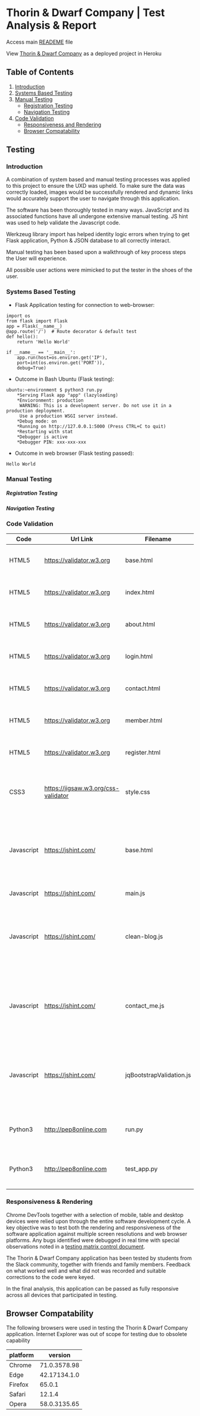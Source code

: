 # Thorin & Dwarf Company | Test Analysis & Report 

Access main [READEME](https://github.com/Spagettileg/thorin-and-dwarf-company/blob/master/README.md) file

View [Thorin & Dwarf Company](https://thorin-and-dwarf-company.herokuapp.com/) as a deployed project in Heroku

## Table of Contents
1. [Introduction](#introduction) 
2. [Systems Based Testing](#systems-based-testing)
3. [Manual Testing](#manual-testing)
    * [Registration Testing](#registration-testing)
    * [Navigation Testing](#navigation-testing)
4. [Code Validation](#code-validation)
    * [Responsiveness and Rendering](#responsiveness-and-rendering)
    * [Browser Compatability](#browser-compatability)
    

## Testing
### Introduction
A combination of system based and manual testing processes was applied to this project to ensure the UXD was upheld. To make sure the data was correctly loaded, images would be successfully rendered and dynamic links would accurately support the user to navigate through this application.

The software has been thoroughly tested in many ways. JavaScript and its associated functions have all undergone extensive manual testing. JS hint was used to help validate the Javascript code.

Werkzeug library import has helped identity logic errors when trying to get Flask application, Python & JSON database to all correctly interact. 

Manual testing has been based upon a walkthrough of key process steps the User will experience.    

All possible user actions were mimicked to put the tester in the shoes of the user. 

### Systems Based Testing 

- Flask Application testing for connection to web-browser:
 
```
import os
from flask import Flask
app = Flask(__name__)
@app.route('/')  # Route decorator & default test
def hello():
    return 'Hello World'
    
if __name__ == '__main__':
    app.run(host=os.environ.get('IP'),
    port=int(os.environ.get('PORT')),
    debug=True)

```
- Outcome in Bash Ubuntu (Flask testing):

```
ubuntu:~environment $ python3 run.py
    *Serving Flask app "app" (lazyloading)
    *Envioronment: production
     WARNING: This is a development server. Do not use it in a production deployment.
     Use a production WSGI server instead.
    *Debug mode: on
    *Running on http://127.0.0.1:5000 (Press CTRL+C to quit)
    *Restarting with stat
    *Debugger is active
    *Debugger PIN: xxx-xxx-xxx

```
- Outcome in web browser (Flask testing passed):

```
Hello World

```

### Manual Testing
##### Registration Testing

##### Navigation Testing

### Code Validation

Code       | Url Link                          | Filename                | Outcome | Comments
-----------|-----------------------------------|-------------------------|---------|---------
HTML5      |https://validator.w3.org           |base.html                |Pass     |Jinja templating language used = ok
HTML5      |https://validator.w3.org           |index.html               |Pass     |Jinja templating language used = ok        
HTML5      |https://validator.w3.org           |about.html               |Pass     |Jinja templating language used = ok
HTML5      |https://validator.w3.org           |login.html               |Pass     |Jinja templating language used = ok
HTML5      |https://validator.w3.org           |contact.html             |Pass     |Jinja templating language used = ok
HTML5      |https://validator.w3.org           |member.html              |Pass     |Jinja templating language used = ok
HTML5      |https://validator.w3.org           |register.html            |Pass     |Jinja templating language used = ok
CSS3       |https://jigsaw.w3.org/css-validator|style.css                |Pass     |W3C CSS Validator results - CSS level 3 + SVG = ok
Javascript |https://jshint.com/                |base.html                |Pass     |Some instances of $ being undefined due to using jQuery. No errors found    
Javascript |https://jshint.com/                |main.js                  |Pass     |No errors found
Javascript |https://jshint.com/                |clean-blog.js            |Pass     |Some instances of $ being undefined due to using jQuery. No errors found
Javascript |https://jshint.com/                |contact_me.js            |Pass     |Some instances of $ being undefined due to using jQuery. No errors found
Javascript |https://jshint.com/                |jqBootstrapValidation.js |Pass     |Some instances of $ being undefined due to using jQuery. No errors found
Python3    |http://pep8online.com              |run.py                   |Pass     |All convention errors corrected = ok
Python3    |http://pep8online.com              |test_app.py              |Pass     |All convention errors corrected = ok

### Responsiveness & Rendering
Chrome DevTools together with a selection of mobile, table and desktop devices were relied upon through the entire software development cycle. A key objective was to test both the rendering and responsiveness of the software application against multiple screen resolutions and web browser platforms. Any bugs identified were debugged in real time with special observations noted in a [testing matrix control document](https://github.com/Spagettileg/thorin-and-dwarf-company/blob/master/tests/user-testing-thorin_vfinal.zip).

The Thorin & Dwarf Company application has been tested by students from the Slack community, together with friends and family members. Feedback on what worked well and what did not was recorded and suitable corrections to the code were keyed.

In the final analysis, this application can be passed as fully responsive across all devices that participated in testing.

## Browser Compatability

The following browsers were used in testing the Thorin & Dwarf Company application. Internet Explorer was out of scope for testing due to obsolete capability

platform | version
---------|--------
Chrome   |71.0.3578.98
Edge     |42.17134.1.0
Firefox  |65.0.1
Safari   |12.1.4
Opera    |58.0.3135.65
